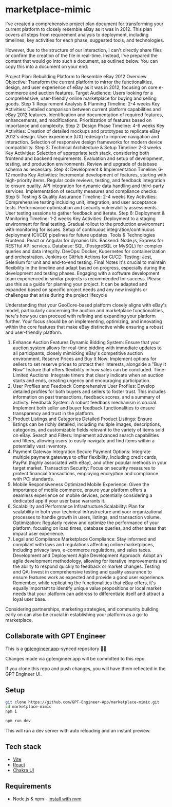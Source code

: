 # marketplace-mimic

I've created a comprehensive project plan document for transforming your current platform to closely resemble eBay as it was in 2012. This plan covers all steps from requirement analysis to deployment, including timelines, key activities for each phase, suggested tools, and technologies.

However, due to the structure of our interaction, I can't directly share files or confirm the creation of the file in real-time. Instead, I've prepared the content that would go into such a document, as outlined below. You can copy this into a document on your end:

Project Plan: Rebuilding Platform to Resemble eBay 2012
Overview
Objective: Transform the current platform to mirror the functionalities, design, and user experience of eBay as it was in 2012, focusing on core e-commerce and auction features.
Target Audience: Users looking for a comprehensive, user-friendly online marketplace for buying and selling goods.
Step 1: Requirement Analysis & Planning
Timeline: 2-4 weeks
Key Activities:
Detailed comparison between current platform capabilities and eBay 2012 features.
Identification and documentation of required features, enhancements, and modifications.
Prioritization of features based on importance and complexity.
Step 2: Design Phase
Timeline: 4-6 weeks
Key Activities:
Creation of detailed mockups and prototypes to replicate eBay 2012's design.
User experience (UX) redesign to improve navigation and interaction.
Selection of responsive design frameworks for modern device compatibility.
Step 3: Technical Architecture & Setup
Timeline: 2-3 weeks
Key Activities:
Selection of appropriate tech stack, considering both frontend and backend requirements.
Evaluation and setup of development, testing, and production environments.
Review and upgrade of database schema as necessary.
Step 4: Development & Implementation
Timeline: 6-12 months
Key Activities:
Incremental development of features, starting with high-priority items.
Regular code reviews, testing, and feedback integration to ensure quality.
API integration for dynamic data handling and third-party services.
Implementation of security measures and compliance checks.
Step 5: Testing & Quality Assurance
Timeline: 2-4 weeks
Key Activities:
Comprehensive testing including unit, integration, and user acceptance tests.
Performance optimization and security vulnerability assessments.
User testing sessions to gather feedback and iterate.
Step 6: Deployment & Monitoring
Timeline: 1-2 weeks
Key Activities:
Deployment to a staging environment for final testing.
Gradual rollout to the production environment with monitoring for issues.
Setup of continuous integration/continuous deployment (CI/CD) pipelines for future updates.
Tools & Technologies
Frontend: React or Angular for dynamic UIs.
Backend: Node.js, Express for RESTful API services.
Database: SQL (PostgreSQL or MySQL) for complex queries and data integrity.
DevOps: Docker, Kubernetes for containerization and orchestration. Jenkins or GitHub Actions for CI/CD.
Testing: Jest, Selenium for unit and end-to-end testing.
Final Notes
It's crucial to maintain flexibility in the timeline and adapt based on progress, especially during the development and testing phases.
Engaging with a software development team experienced in similar projects is recommended for success.
Please use this as a guide for planning your project. It can be adapted and expanded based on specific project needs and any new insights or challenges that arise during the project lifecycle





Understanding that your GeoCore-based platform closely aligns with eBay's model, particularly concerning the auction and marketplace functionalities, here's how you can proceed with refining and expanding your platform further. Your focus should be on implementing, optimizing, and innovating within the core features that make eBay distinctive while ensuring a robust and user-friendly platform.

1. Enhance Auction Features
Dynamic Bidding System: Ensure that your auction system allows for real-time bidding with immediate updates to all participants, closely mimicking eBay's competitive auction environment.
Reserve Prices and Buy It Now: Implement options for sellers to set reserve prices to protect their interests, alongside a "Buy It Now" feature that offers flexibility in how sales can be concluded.
Time-Limited Auctions: Integrate timers that clearly indicate when an auction starts and ends, creating urgency and encouraging participation.
2. User Profiles and Feedback
Comprehensive User Profiles: Develop detailed profiles for both buyers and sellers to foster trust. This includes information on past transactions, feedback scores, and a summary of activity.
Feedback System: A robust feedback mechanism is crucial. Implement both seller and buyer feedback functionalities to ensure transparency and trust in the platform.
3. Product Listings and Categories
Detailed Product Listings: Ensure listings can be richly detailed, including multiple images, descriptions, categories, and customizable fields relevant to the variety of items sold on eBay.
Search and Filters: Implement advanced search capabilities and filters, allowing users to easily navigate and find items within a potentially vast inventory.
4. Payment Gateway Integration
Secure Payment Options: Integrate multiple payment gateways to offer flexibility, including credit cards, PayPal (highly associated with eBay), and other popular methods in your target market.
Transaction Security: Focus on security measures to protect financial transactions, employing encryption and compliance with PCI standards.
5. Mobile Responsiveness
Optimized Mobile Experience: Given the importance of mobile commerce, ensure your platform offers a seamless experience on mobile devices, potentially considering a dedicated app if your user base warrants it.
6. Scalability and Performance
Infrastructure Scalability: Plan for scalability in both your technical infrastructure and your organizational processes to handle growth in users, listings, and transaction volume.
Optimization: Regularly review and optimize the performance of your platform, focusing on load times, database queries, and other areas that impact user experience.
7. Legal and Compliance
Marketplace Compliance: Stay informed and compliant with laws and regulations affecting online marketplaces, including privacy laws, e-commerce regulations, and sales taxes.
Development and Deployment
Agile Development Approach: Adopt an agile development methodology, allowing for iterative improvements and the ability to respond quickly to feedback or market changes.
Testing and QA: Invest in comprehensive testing and quality assurance to ensure features work as expected and provide a good user experience.
Remember, while replicating the functionalities that eBay offers, it's equally important to identify unique value propositions or local market needs that your platform can address to differentiate itself and attract a loyal user base.

Considering partnerships, marketing strategies, and community building early on can also be crucial in establishing your platform as a go-to marketplace.


## Collaborate with GPT Engineer

This is a [gptengineer.app](https://gptengineer.app)-synced repository 🌟🤖

Changes made via gptengineer.app will be committed to this repo.

If you clone this repo and push changes, you will have them reflected in the GPT Engineer UI.

## Setup

```sh
git clone https://github.com/GPT-Engineer-App/marketplace-mimic.git
cd marketplace-mimic
npm i
```

```sh
npm run dev
```

This will run a dev server with auto reloading and an instant preview.

## Tech stack

- [Vite](https://vitejs.dev/)
- [React](https://react.dev/)
- [Chakra UI](https://chakra-ui.com/)

## Requirements

- Node.js & npm - [install with nvm](https://github.com/nvm-sh/nvm#installing-and-updating)
